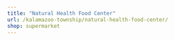 ```yaml
---
title: "Natural Health Food Center"
url: /kalamazoo-township/natural-health-food-center/
shop: supermarket
---
```

